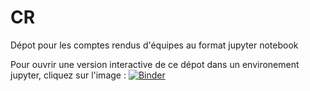 # CR
Dépot pour les comptes rendus d'équipes au format jupyter notebook

Pour ouvrir une version interactive de ce dépot dans un environement jupyter, cliquez sur l'image : [![Binder](https://mybinder.org/badge.svg)](https://mybinder.org/v2/gh/ECaMorlaix-2SI-1718/CR/master)
